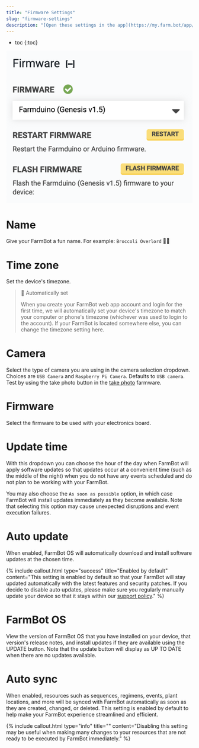 ```yaml
---
title: "Firmware Settings"
slug: "firmware-settings"
description: "[Open these settings in the app](https://my.farm.bot/app/designer/settings?highlight=firmware)"
---
```


* toc
{:toc}


![Screen Shot 2020-04-22 at 4.58.31 PM.png](_images/Screen_Shot_2020-04-22_at_4.58.31_PM.png)

# Name
Give your FarmBot a fun name. For example: `Broccoli Overlord` 🥦🤖

# Time zone
Set the device's timezone.

> 📘 Automatically set
>
> When you create your FarmBot web app account and login for the first time, we will automatically set your device's timezone to match your computer or phone's timezone (whichever was used to login to the account). If your FarmBot is located somewhere else, you can change the timezone setting here.

# Camera
Select the type of camera you are using in the camera selection dropdown. Choices are `USB Camera` and `Raspberry Pi Camera`. Defaults to `USB camera`. Test by using the <span class="fb-button fb-green">take photo</span> button in the [take photo](../../The-FarmBot-Web-App/photos.md) farmware.

# Firmware
Select the firmware to be used with your electronics board.

# Update time
With this dropdown you can choose the hour of the day when FarmBot will apply software updates so that updates occur at a convenient time (such as the middle of the night) when you do not have any events scheduled and do not plan to be working with your FarmBot.

You may also choose the `As soon as possible` option, in which case FarmBot will install updates immediately as they become available. Note that selecting this option may cause unexpected disruptions and event execution failures.

# Auto update
When enabled, FarmBot OS will automatically download and install software updates at the chosen time.

{%
include callout.html
type="success"
title="Enabled by default"
content="This setting is enabled by default so that your FarmBot will stay updated automatically with the latest features and security patches. If you decide to disable auto updates, please make sure you regularly manually update your device so that it stays within our [support policy](../../Extras/troubleshooting/support-policy.md)."
%}

# FarmBot OS
View the version of FarmBot OS that you have installed on your device, that version's release notes, and install updates if they are available using the <span class="fb-button fb-green">UPDATE</span> button. Note that the update button will display as <span class="fb-button fb-gray">UP TO DATE</span> when there are no updates available.

# Auto sync
When enabled, resources such as sequences, regimens, events, plant locations, and more will be synced with FarmBot automatically as soon as they are created, changed, or deleted. This setting is enabled by default to help make your FarmBot experience streamlined and efficient.

{%
include callout.html
type="info"
title=""
content="Disabling this setting may be useful when making many changes to your resources that are not ready to be executed by FarmBot immediately."
%}


